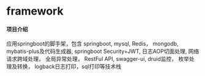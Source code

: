 # framework

#### 项目介绍
应用springboot的脚手架，包含
springboot,  mysql,  Redis， mongodb, 
mybatis-plus及代码生成器, 
springboot Security+JWT, 
日志AOP切面处理,
网络请求跨域处理，
全局异常处理，
RestFul API,
swagger-ui, druid监控，
枚举处理及转换，
logback日志打印，sql打印等技术栈



